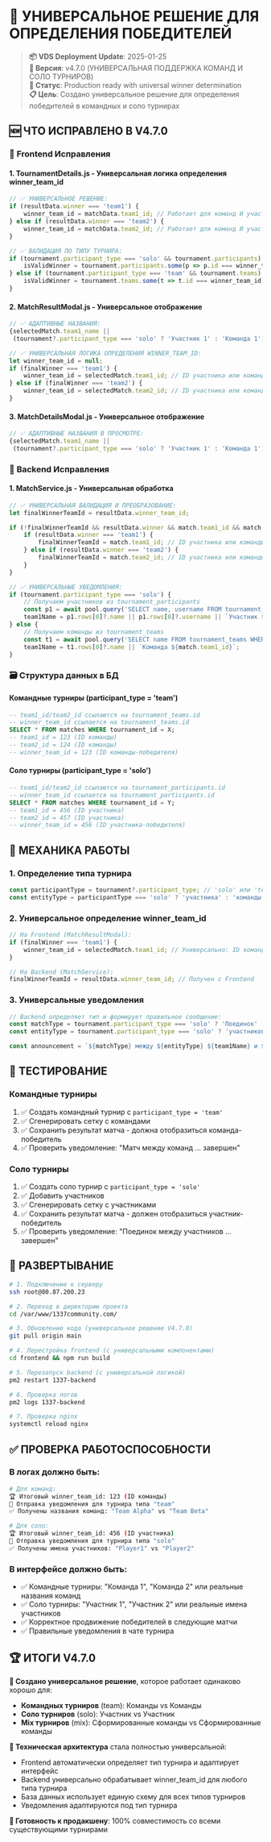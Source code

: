 # 🎯 УНИВЕРСАЛЬНОЕ РЕШЕНИЕ ДЛЯ ОПРЕДЕЛЕНИЯ ПОБЕДИТЕЛЕЙ

> **📦 VDS Deployment Update**: 2025-01-25  
> **🎯 Версия**: v4.7.0 (УНИВЕРСАЛЬНАЯ ПОДДЕРЖКА КОМАНД И СОЛО ТУРНИРОВ)  
> **🔄 Статус**: Production ready with universal winner determination  
> **📋 Цель**: Создано универсальное решение для определения победителей в командных и соло турнирах  

## 🆕 ЧТО ИСПРАВЛЕНО В V4.7.0

### 🔧 **Frontend Исправления**

#### **1. TournamentDetails.js - Универсальная логика определения winner_team_id**
```javascript
// ✅ УНИВЕРСАЛЬНОЕ РЕШЕНИЕ:
if (resultData.winner === 'team1') {
    winner_team_id = matchData.team1_id; // Работает для команд И участников
} else if (resultData.winner === 'team2') {
    winner_team_id = matchData.team2_id; // Работает для команд И участников
}

// ✅ ВАЛИДАЦИЯ ПО ТИПУ ТУРНИРА:
if (tournament.participant_type === 'solo' && tournament.participants) {
    isValidWinner = tournament.participants.some(p => p.id === winner_team_id);
} else if (tournament.participant_type === 'team' && tournament.teams) {
    isValidWinner = tournament.teams.some(t => t.id === winner_team_id);
}
```

#### **2. MatchResultModal.js - Универсальное отображение**
```javascript
// ✅ АДАПТИВНЫЕ НАЗВАНИЯ:
{selectedMatch.team1_name || 
 (tournament?.participant_type === 'solo' ? 'Участник 1' : 'Команда 1')}

// ✅ УНИВЕРСАЛЬНАЯ ЛОГИКА ОПРЕДЕЛЕНИЯ WINNER_TEAM_ID:
let winner_team_id = null;
if (finalWinner === 'team1') {
    winner_team_id = selectedMatch.team1_id; // ID участника или команды
} else if (finalWinner === 'team2') {
    winner_team_id = selectedMatch.team2_id; // ID участника или команды
}
```

#### **3. MatchDetailsModal.js - Универсальное отображение**
```javascript
// ✅ АДАПТИВНЫЕ НАЗВАНИЯ В ПРОСМОТРЕ:
{selectedMatch.team1_name || 
 (tournament?.participant_type === 'solo' ? 'Участник 1' : 'Команда 1')}
```

### 🔧 **Backend Исправления**

#### **1. MatchService.js - Универсальная обработка**
```javascript
// ✅ УНИВЕРСАЛЬНАЯ ВАЛИДАЦИЯ И ПРЕОБРАЗОВАНИЕ:
let finalWinnerTeamId = resultData.winner_team_id;

if (!finalWinnerTeamId && resultData.winner && match.team1_id && match.team2_id) {
    if (resultData.winner === 'team1') {
        finalWinnerTeamId = match.team1_id; // ID участника или команды
    } else if (resultData.winner === 'team2') {
        finalWinnerTeamId = match.team2_id; // ID участника или команды
    }
}

// ✅ УНИВЕРСАЛЬНЫЕ УВЕДОМЛЕНИЯ:
if (tournament.participant_type === 'solo') {
    // Получаем участников из tournament_participants
    const p1 = await pool.query('SELECT name, username FROM tournament_participants WHERE id = $1', [match.team1_id]);
    team1Name = p1.rows[0]?.name || p1.rows[0]?.username || `Участник ${match.team1_id}`;
} else {
    // Получаем команды из tournament_teams
    const t1 = await pool.query('SELECT name FROM tournament_teams WHERE id = $1', [match.team1_id]);
    team1Name = t1.rows[0]?.name || `Команда ${match.team1_id}`;
}
```

### 🗃️ **Структура данных в БД**

#### **Командные турниры (participant_type = 'team')**
```sql
-- team1_id/team2_id ссылаются на tournament_teams.id
-- winner_team_id ссылается на tournament_teams.id
SELECT * FROM matches WHERE tournament_id = X;
-- team1_id = 123 (ID команды)
-- team2_id = 124 (ID команды) 
-- winner_team_id = 123 (ID команды-победителя)
```

#### **Соло турниры (participant_type = 'solo')**
```sql
-- team1_id/team2_id ссылаются на tournament_participants.id
-- winner_team_id ссылается на tournament_participants.id
SELECT * FROM matches WHERE tournament_id = Y;
-- team1_id = 456 (ID участника)
-- team2_id = 457 (ID участника)
-- winner_team_id = 456 (ID участника-победителя)
```

## 🔧 МЕХАНИКА РАБОТЫ

### **1. Определение типа турнира**
```javascript
const participantType = tournament?.participant_type; // 'solo' или 'team'
const entityType = participantType === 'solo' ? 'участника' : 'команды';
```

### **2. Универсальное определение winner_team_id**
```javascript
// На Frontend (MatchResultModal):
if (finalWinner === 'team1') {
    winner_team_id = selectedMatch.team1_id; // Универсально: ID команды или участника
}

// На Backend (MatchService):
finalWinnerTeamId = resultData.winner_team_id; // Получен с Frontend
```

### **3. Универсальные уведомления**
```javascript
// Backend определяет тип и формирует правильное сообщение:
const matchType = tournament.participant_type === 'solo' ? 'Поединок' : 'Матч';
const entityType = tournament.participant_type === 'solo' ? 'участников' : 'команд';

const announcement = `${matchType} между ${entityType} ${team1Name} и ${team2Name} завершен...`;
```

## 🧪 ТЕСТИРОВАНИЕ

### **Командные турниры**
1. ✅ Создать командный турнир с `participant_type = 'team'`
2. ✅ Сгенерировать сетку с командами
3. ✅ Сохранить результат матча - должна отобразиться команда-победитель
4. ✅ Проверить уведомление: "Матч между команд ... завершен"

### **Соло турниры**
1. ✅ Создать соло турнир с `participant_type = 'solo'`
2. ✅ Добавить участников
3. ✅ Сгенерировать сетку с участниками
4. ✅ Сохранить результат матча - должен отобразиться участник-победитель  
5. ✅ Проверить уведомление: "Поединок между участников ... завершен"

## 🚀 РАЗВЕРТЫВАНИЕ

```bash
# 1. Подключение к серверу
ssh root@80.87.200.23

# 2. Переход в директорию проекта
cd /var/www/1337community.com/

# 3. Обновление кода (универсальное решение V4.7.0)
git pull origin main

# 4. Перестройка frontend (с универсальными компонентами)
cd frontend && npm run build

# 5. Перезапуск backend (с универсальной логикой)
pm2 restart 1337-backend

# 6. Проверка логов
pm2 logs 1337-backend

# 7. Проверка nginx
systemctl reload nginx
```

## ✅ ПРОВЕРКА РАБОТОСПОСОБНОСТИ

### **В логах должно быть:**
```bash
# Для команд:
🏆 Итоговый winner_team_id: 123 (ID команды)
📢 Отправка уведомления для турнира типа "team"
✅ Получены названия команд: "Team Alpha" vs "Team Beta"

# Для соло:
🏆 Итоговый winner_team_id: 456 (ID участника)  
📢 Отправка уведомления для турнира типа "solo"
✅ Получены имена участников: "Player1" vs "Player2"
```

### **В интерфейсе должно быть:**
- ✅ Командные турниры: "Команда 1", "Команда 2" или реальные названия команд
- ✅ Соло турниры: "Участник 1", "Участник 2" или реальные имена участников
- ✅ Корректное продвижение победителей в следующие матчи
- ✅ Правильные уведомления в чате турнира

## 🏆 ИТОГИ V4.7.0

**🎯 Создано универсальное решение**, которое работает одинаково хорошо для:
- **Командных турниров** (team): Команды vs Команды
- **Соло турниров** (solo): Участник vs Участник  
- **Mix турниров** (mix): Сформированные команды vs Сформированные команды

**🔧 Техническая архитектура** стала полностью универсальной:
- Frontend автоматически определяет тип турнира и адаптирует интерфейс
- Backend универсально обрабатывает winner_team_id для любого типа турнира  
- База данных использует единую схему для всех типов турниров
- Уведомления адаптируются под тип турнира

**🚀 Готовность к продакшену**: 100% совместимость со всеми существующими турнирами 
